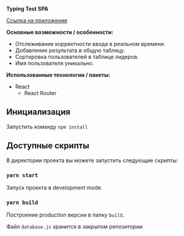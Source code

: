 **Typing Test SPA**  

[Ссылка на приложение](https://typing-test-5b549.web.app/)  

__Основные возможности / особенности:__  

+ Отслеживание корректности ввода в реальном времени.
+ Добавление результата в общую таблицу.
+ Сортировка пользователей в таблице лидеров.
+ Имя пользователя уникально.

**Использованные технологии / пакеты:**  

- React
    - React Router


## Инициализация  

Запустить команду `npm install`  

## Доступные скрипты  

В директории проекта вы можете запустить следующие скрипты:  

### `yarn start` 

Запуск проекта в development mode.<br />  

### `yarn build`  

Построение production версии в папку `build`.<br />  

Файл `database.js` хранится в закрытом репозитории